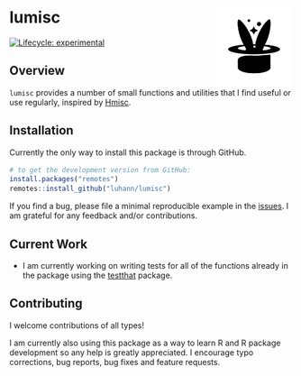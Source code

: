 # lumisc <img src='man/figures/logo.svg' align="right" height="139" />

<!-- badges: start -->

[![Lifecycle: experimental](https://img.shields.io/badge/lifecycle-experimental-orange.svg)](https://www.tidyverse.org/lifecycle/#experimental)

<!-- badges: end -->

## Overview

`lumisc` provides a number of small functions and utilities that I find useful or use regularly, inspired by [Hmisc](https://github.com/harrelfe/Hmisc).

## Installation

Currently the only way to install this package is through GitHub.

```r
# to get the development version from GitHub:
install.packages("remotes")
remotes::install_github("luhann/lumisc")
```

If you find a bug, please file a minimal reproducible example in the
[issues](https://github.com/luhann/lumisc/issues). I am grateful for any feedback and/or contributions.

## Current Work

- I am currently working on writing tests for all of the functions already in the package using the [testthat](https://testthat.r-lib.org/) package.

## Contributing

I welcome contributions of all types\!

I am currently also using this package as a way to learn R and R package development so any help is greatly appreciated. I encourage typo corrections, bug reports, bug fixes and feature
requests.
